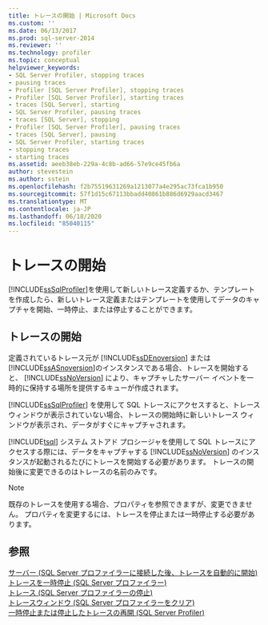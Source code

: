 ```yaml
---
title: トレースの開始 | Microsoft Docs
ms.custom: ''
ms.date: 06/13/2017
ms.prod: sql-server-2014
ms.reviewer: ''
ms.technology: profiler
ms.topic: conceptual
helpviewer_keywords:
- SQL Server Profiler, stopping traces
- pausing traces
- Profiler [SQL Server Profiler], stopping traces
- Profiler [SQL Server Profiler], starting traces
- traces [SQL Server], starting
- SQL Server Profiler, pausing traces
- traces [SQL Server], stopping
- Profiler [SQL Server Profiler], pausing traces
- traces [SQL Server], pausing
- SQL Server Profiler, starting traces
- stopping traces
- starting traces
ms.assetid: aeeb38eb-229a-4c8b-ad66-57e9ce45fb6a
author: stevestein
ms.author: sstein
ms.openlocfilehash: f2b75519631269a1213077a4e295ac73fca1b950
ms.sourcegitcommit: 57f1d15c67113bbadd40861b886d6929aacd3467
ms.translationtype: MT
ms.contentlocale: ja-JP
ms.lasthandoff: 06/18/2020
ms.locfileid: "85040115"
---
```

# <a name="start-a-trace"></a>トレースの開始
  [!INCLUDE[ssSqlProfiler](../../includes/sssqlprofiler-md.md)]を使用して新しいトレース定義するか、テンプレートを作成したら、新しいトレース定義またはテンプレートを使用してデータのキャプチャを開始、一時停止、または停止することができます。  
  
## <a name="starting-a-trace"></a>トレースの開始  
 定義されているトレース元が [!INCLUDE[ssDEnoversion](../../includes/ssdenoversion-md.md)] または [!INCLUDE[ssASnoversion](../../includes/ssasnoversion-md.md)]のインスタンスである場合、トレースを開始すると、 [!INCLUDE[ssNoVersion](../../includes/ssnoversion-md.md)] により、キャプチャしたサーバー イベントを一時的に保持する場所を提供するキューが作成されます。  
  
 [!INCLUDE[ssSqlProfiler](../../includes/sssqlprofiler-md.md)] を使用して SQL トレースにアクセスすると、トレース ウィンドウが表示されていない場合、トレースの開始時に新しいトレース ウィンドウが表示され、データがすぐにキャプチャされます。  
  
 [!INCLUDE[tsql](../../includes/tsql-md.md)] システム ストアド プロシージャを使用して SQL トレースにアクセスする際には、データをキャプチャする [!INCLUDE[ssNoVersion](../../includes/ssnoversion-md.md)] のインスタンスが起動されるたびにトレースを開始する必要があります。 トレースの開始後に変更できるのはトレースの名前のみです。  
  
> [!NOTE]  
>  既存のトレースを使用する場合、プロパティを参照できますが、変更できません。 プロパティを変更するには、トレースを停止または一時停止する必要があります。  
  
## <a name="see-also"></a>参照  
 [サーバー &#40;SQL Server プロファイラーに接続した後、トレースを自動的に開始&#41;](start-a-trace-automatically-after-connecting-to-a-server-sql-server-profiler.md)   
 [トレースを一時停止 &#40;SQL Server プロファイラー&#41;](pause-a-trace-sql-server-profiler.md)   
 [トレース &#40;SQL Server プロファイラーの停止&#41;](stop-a-trace-sql-server-profiler.md)   
 [トレースウィンドウ &#40;SQL Server プロファイラーをクリア&#41;](clear-a-trace-window-sql-server-profiler.md)   
 [一時停止または停止したトレースの再開 &#40;SQL Server Profiler&#41;](run-a-trace-after-it-has-been-paused-or-stopped-sql-server-profiler.md)  
  
  
